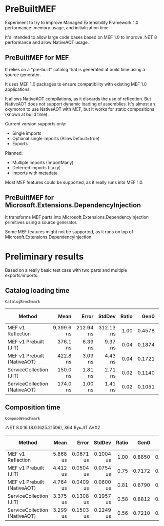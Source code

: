 # PreBuiltMEF

Experiment to try to improve Managed Extensibility Framework 1.0 performance: memory usage, and initialization time.

It's intended to allow large code bases based on MEF 1.0 to improve .NET 8 performance and allow NativeAOT usage.

## PreBuiltMEF for MEF

It relies on a "pre-built" catalog that is generated at build time using a source generator.

It uses MEF 1.0 packages to ensure compatibility with existing MEF 1.0 applications.

It allows NativeAOT compilations, as it discards the use of reflection. But NativeAOT does not support dynamic loading of assemblies. It's almost an oxymoron to use NativeAOT with MEF, but it works for static compositions (known at build time).

Current version supports only:
- Single imports
- Optional single imports (AllowDefault=true)
- Exports

Planned:
- Multiple imports (ImportMany)
- Deferred imports (Lazy)
- Imports with metadata

Most MEF features could be supported, as it really runs into MEF 1.0.

## PreBuiltMEF for Microsoft.Extensions.DependencyInjection 

It transforms MEF parts into Microsoft.Extensions.DependencyInjection primitives using a source generator.

Some MEF features might not be supported, as it runs on top of Microsoft.Extensions.DependencyInjection.

# Preliminary results

Based on a really basic test case with two parts and multiple exports/imports:

## Catalog loading time

`CatalogBenchmark`

| Method                        | Mean       | Error     | StdDev    | Ratio | Gen0   | Gen1   | Allocated | Alloc Ratio |
|------------------------------ |-----------:|----------:|----------:|------:|-------:|-------:|----------:|------------:|
| MEF v1 Reflection             | 9,399.6 ns | 212.94 ns | 312.13 ns |  1.00 | 0.4578 |      - |   5.69 KB |        1.00 |
| MEF v1 Prebuilt (JIT)         |   376.1 ns |   6.39 ns |   9.37 ns |  0.04 | 0.1874 | 0.0010 |    2.3 KB |        0.40 |
| MEF v1 Prebuilt (NativeAOT)   |   422.8 ns |   3.09 ns |   4.43 ns |  0.04 | 0.1721 | 0.0010 |   2.11 KB |        0.37 |
| ServiceCollection (JIT)       |   150.0 ns |   1.81 ns |   2.71 ns |  0.02 | 0.1140 | 0.0005 |    1.4 KB |        0.25 |
| ServiceCollection (NativeAOT) |   174.0 ns |   1.00 ns |   1.41 ns |  0.02 | 0.1051 | 0.0002 |   1.29 KB |        0.22 |


## Composition time

`ComposeBenchmark`

.NET 8.0.16 (8.0.1625.21506), X64 RyuJIT AVX2

| Method                        | Mean     | Error     | StdDev    | Ratio | Gen0   | Gen1   | Gen2   | Allocated | Alloc Ratio |
|------------------------------ |---------:|----------:|----------:|------:|-------:|-------:|-------:|----------:|------------:|
| MEF v1 Reflection             | 5.868 us | 0.0671 us | 0.1004 us |  1.00 | 0.8850 | 0.0076 |      - |  10.92 KB |        1.00 |
| MEF v1 Prebuilt (JIT)         | 4.412 us | 0.0504 us | 0.0754 us |  0.75 | 0.7172 | 0.0763 | 0.0305 |   8.59 KB |        0.79 |
| MEF v1 Prebuilt (NativeAOT)   | 4.764 us | 0.0409 us | 0.0600 us |  0.81 | 0.6790 | 0.0763 | 0.0305 |   8.05 KB |        0.73 |
| ServiceCollection (JIT)       | 3.375 us | 0.1308 us | 0.1957 us |  0.58 | 0.8812 | 0.2174 |      - |   10.8 KB |        0.99 |
| ServiceCollection (NativeAOT) | 3.299 us | 0.1503 us | 0.2249 us |  0.56 | 0.7210 | 0.1793 |      - |   8.84 KB |        0.80 |